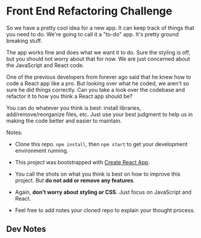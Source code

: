 
# Front End Refactoring Challenge


So we have a pretty cool idea for a new app.  It can keep track of things that you need to do.
We're going to call it a "to-do" app.  It's pretty ground breaking stuff.

The app works fine and does what we want it to do. Sure the styling is off, but
you should not worry about that for now.  We are just concerned about the JavaScript and React code.

One of the previous developers from forever ago said that he knew how to code a
React app like a pro.  But looking over what he coded, we aren't so sure
he did things correctly.  Can you take a look over the codebase and refactor
it to how you think a React app should be?

You can do whatever you think is best:
install libraries, add/remove/reorganize files, etc.
Just use your best judgment to help us in making the code better and easier to maintain.

Notes:
- Clone this repo.  `npm install`, then `npm start` to get your development environment running.

- This project was bootstrapped with [Create React App](https://github.com/facebookincubator/create-react-app).

- You call the shots on what you think is best on how to improve this project.  But **do not add or remove any features**.

- Again, **don't worry about styling or CSS**. Just focus on JavaScript and React.

- Feel free to add notes your cloned repo to explain your thought process.

## Dev Notes
